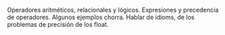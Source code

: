Operadores aritméticos, relacionales y lógicos. Expresiones y precedencia de operadores. Algunos ejemplos chorra. Hablar de idioms, de los problemas de precisión de los float.